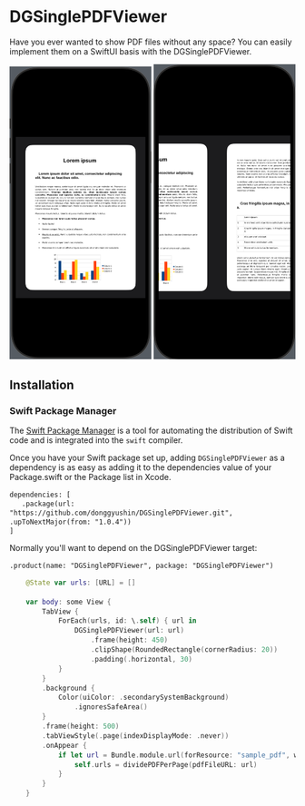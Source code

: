 # DGSinglePDFViewer

Have you ever wanted to show PDF files without any space? You can easily implement them on a SwiftUI basis with the DGSinglePDFViewer.

<div>
   <img src="https://raw.githubusercontent.com/donggyushin/DGSinglePDFViewer/refs/heads/develop/screenshots/1.png" width=250 />
   <img src="https://raw.githubusercontent.com/donggyushin/DGSinglePDFViewer/refs/heads/develop/screenshots/2.png" width=250 />
</div>

## Installation

### Swift Package Manager

The [Swift Package Manager](https://www.swift.org/documentation/package-manager/) is a tool for automating the distribution of Swift code and is integrated into the `swift` compiler.

Once you have your Swift package set up, adding `DGSinglePDFViewer` as a dependency is as easy as adding it to the dependencies value of your Package.swift or the Package list in Xcode.

```
dependencies: [
   .package(url: "https://github.com/donggyushin/DGSinglePDFViewer.git", .upToNextMajor(from: "1.0.4"))
]
```

Normally you'll want to depend on the DGSinglePDFViewer target:

```
.product(name: "DGSinglePDFViewer", package: "DGSinglePDFViewer")
```

```swift
    @State var urls: [URL] = []
    
    var body: some View {
        TabView {
            ForEach(urls, id: \.self) { url in
                DGSinglePDFViewer(url: url)
                    .frame(height: 450)
                    .clipShape(RoundedRectangle(cornerRadius: 20))
                    .padding(.horizontal, 30)
            }
        }
        .background {
            Color(uiColor: .secondarySystemBackground)
                .ignoresSafeArea()
        }
        .frame(height: 500)
        .tabViewStyle(.page(indexDisplayMode: .never))
        .onAppear {
            if let url = Bundle.module.url(forResource: "sample_pdf", withExtension: "pdf") {
                self.urls = dividePDFPerPage(pdfFileURL: url)
            }
        }
    }
```
